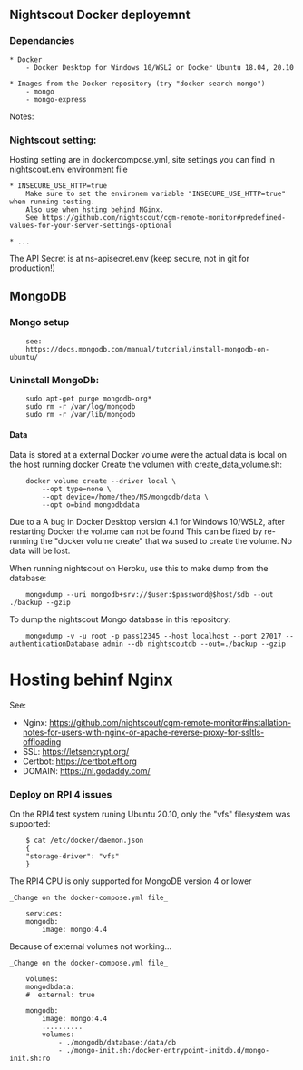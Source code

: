 ## Nightscout Docker deployemnt

### Dependancies

    * Docker
        - Docker Desktop for Windows 10/WSL2 or Docker Ubuntu 18.04, 20.10
        
    * Images from the Docker repository (try "docker search mongo")
        - mongo
        - mongo-express

Notes:

### Nightscout setting:

Hosting setting are in dockercompose.yml, site settings you can find in nightscout.env environment file

    * INSECURE_USE_HTTP=true
        Make sure to set the environem variable "INSECURE_USE_HTTP=true" when running testing.
        Also use when hsting behind NGinx.
        See https://github.com/nightscout/cgm-remote-monitor#predefined-values-for-your-server-settings-optional

    * ...

The API Secret is at ns-apisecret.env (keep secure, not in git for production!)

## MongoDB

### Mongo setup

        see:
        https://docs.mongodb.com/manual/tutorial/install-mongodb-on-ubuntu/

### Uninstall MongoDb:

        sudo apt-get purge mongodb-org*
        sudo rm -r /var/log/mongodb
        sudo rm -r /var/lib/mongodb


#### Data

Data is stored at a external Docker volume were the actual data is local on the host running docker
Create the volumen with create_data_volume.sh:

        docker volume create --driver local \
            --opt type=none \
            --opt device=/home/theo/NS/mongodb/data \
            --opt o=bind mongodbdata

Due to a A bug in Docker Desktop version 4.1 for Windows 10/WSL2, after restarting Docker the volume can not be found
This can be fixed by re-running the "docker volume create" that wa sused to create the volume. No data will be lost.

When running nightscout on Heroku, use this to make dump from the database:

        mongodump --uri mongodb+srv://$user:$password@$host/$db --out ./backup --gzip

To dump the nightscout Mongo database in this repository:

        mongodump -v -u root -p pass12345 --host localhost --port 27017 --authenticationDatabase admin --db nightscoutdb --out=./backup --gzip


# Hosting behinf Nginx

See:

- Nginx: https://github.com/nightscout/cgm-remote-monitor#installation-notes-for-users-with-nginx-or-apache-reverse-proxy-for-ssltls-offloading
- SSL: https://letsencrypt.org/
- Certbot: https://certbot.eff.org
- DOMAIN: https://nl.godaddy.com/


### Deploy on RPI 4 issues

On the RPI4 test system runing Ubuntu 20.10, only the "vfs" filesystem was supported:

        $ cat /etc/docker/daemon.json 
        {
        "storage-driver": "vfs"
        }

The RPI4 CPU is only supported for MongoDB version 4 or lower

    _Change on the docker-compose.yml file_

        services:
        mongodb:
            image: mongo:4.4

Because of external volumes not working...

    _Change on the docker-compose.yml file_

        volumes:
        mongodbdata:
        #  external: true

        mongodb:
            image: mongo:4.4
            ..........
            volumes:
                - ./mongodb/database:/data/db
                - ./mongo-init.sh:/docker-entrypoint-initdb.d/mongo-init.sh:ro



